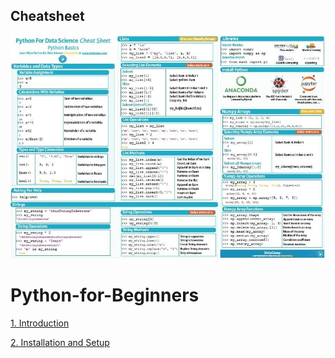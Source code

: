 ## Cheatsheet
![](https://github.com/pawan1198/Python-for-Beginners/blob/master/293472252_3387964471424406_4371782732999477943_n.jpg)
# Python-for-Beginners
[1. Introduction](https://mega.nz/folder/eQklFACL#Uu1y_fHcqzRSeTAaSrydHw)

[2. Installation and Setup](https://mega.nz/folder/vNUVwRjK#KmDHZ8AC_-GYByZLmQd8vQ)
